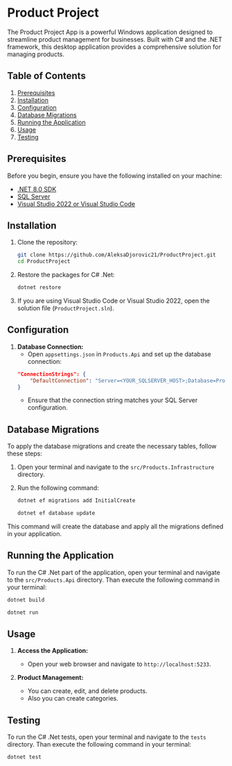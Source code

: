 # Product Project 

The Product Project App is a powerful Windows application designed to streamline product management for businesses. Built with C# and the .NET framework, this desktop application provides a comprehensive solution for managing products.

## Table of Contents

1. [Prerequisites](#prerequisites)
2. [Installation](#installation)
3. [Configuration](#configuration)
4. [Database Migrations](#database-migrations)
5. [Running the Application](#running-the-application)
6. [Usage](#usage)
8. [Testing](#testing)

## Prerequisites

Before you begin, ensure you have the following installed on your machine:

- [.NET 8.0 SDK](https://dotnet.microsoft.com/download/dotnet/8.0)
- [SQL Server](https://www.microsoft.com/en-us/sql-server/sql-server-downloads)
- [Visual Studio 2022 or Visual Studio Code](https://visualstudio.microsoft.com/vs/)

## Installation

1. Clone the repository:
   ```bash
   git clone https://github.com/AleksaDjorovic21/ProductProject.git
   cd ProductProject
   ```

2. Restore the packages for C# .Net:
   ```bash
   dotnet restore
   ```

3. If you are using Visual Studio Code or Visual Studio 2022, open the solution file (`ProductProject.sln`).

## Configuration

1. **Database Connection:**
   - Open `appsettings.json` in `Products.Api` and set up the database connection:
   ```json
   "ConnectionStrings": {
       "DefaultConnection": "Server=<YOUR_SQLSERVER_HOST>;Database=ProductProjectDb;Trusted_Connection=True;MultipleActiveResultSets=true;TrustServerCertificate=True"
   }
   ```
   - Ensure that the connection string matches your SQL Server configuration.

## Database Migrations 

To apply the database migrations and create the necessary tables, follow these steps:

1. Open your terminal and navigate to the `src/Products.Infrastructure` directory.

2. Run the following command:
   ```bash
   dotnet ef migrations add InitialCreate
   ```

   ```bash
   dotnet ef database update
   ```

This command will create the database and apply all the migrations defined in your application.

## Running the Application

To run the C# .Net part of the application, open your terminal and navigate to the `src/Products.Api` directory.
Than execute the following command in your terminal:
```bash
dotnet build
```

```bash
dotnet run
```

## Usage

1. **Access the Application:**
   - Open your web browser and navigate to `http://localhost:5233`. 

2. **Product Management:**
   - You can create, edit, and delete products.
   - Also you can create categories. 

## Testing

To run the C# .Net tests, open your terminal and navigate to the `tests` directory.
Than execute the following command in your terminal:

```bash
dotnet test
```

